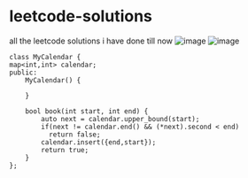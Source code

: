 # leetcode-solutions
all the leetcode solutions i have done till now
![image](https://user-images.githubusercontent.com/79332951/182679077-e774fc5d-1967-4726-b330-354418071d2f.png)
![image](https://user-images.githubusercontent.com/79332951/182679114-18897a0a-59a3-45c2-9e3f-b0633a1f7cd8.png)
```
class MyCalendar {
map<int,int> calendar;
public:
    MyCalendar() {
        
    }
    
    bool book(int start, int end) {
        auto next = calendar.upper_bound(start);
        if(next != calendar.end() && (*next).second < end)
          return false;
        calendar.insert({end,start});
        return true;
    }
};
```
